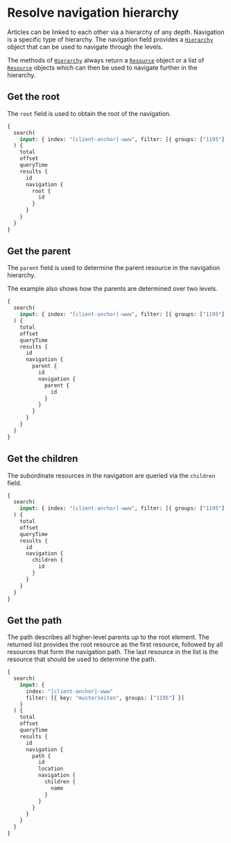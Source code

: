 # Resolve navigation hierarchy

Articles can be linked to each other via a hierarchy of any depth. Navigation is a specific type of hierarchy. The navigation field provides a [`Hierarchy`](../reference.md#hierarchy) object that can be used to navigate through the levels.

The methods of [`Hierarchy`](../reference.md#hierarchy) always return a [`Resource`](../reference.md#resource) object or a list of [`Resource`](../reference.md#resource) objects which can then be used to navigate further in the hierarchy.

## Get the root

The `root` field is used to obtain the root of the navigation.

```graphql
{
  search(
    input: { index: "[client-anchor]-www", filter: [{ groups: ["1195"] }] }
  ) {
    total
    offset
    queryTime
    results {
      id
      navigation {
        root {
          id
        }
      }
    }
  }
}
```

## Get the parent

The `parent` field is used to determine the parent resource in the navigation hierarchy.

The example also shows how the parents are determined over two levels.

```graphql
{
  search(
    input: { index: "[client-anchor]-www", filter: [{ groups: ["1195"] }] }
  ) {
    total
    offset
    queryTime
    results {
      id
      navigation {
        parent {
          id
          navigation {
            parent {
              id
            }
          }
        }
      }
    }
  }
}
```

## Get the children

The subordinate resources in the navigation are queried via the `children` field.

```graphql
{
  search(
    input: { index: "[client-anchor]-www", filter: [{ groups: ["1195"] }] }
  ) {
    total
    offset
    queryTime
    results {
      id
      navigation {
        children {
          id
        }
      }
    }
  }
}
```

## Get the path

The path describes all higher-level parents up to the root element. The returned list provides the root resource as the first resource, followed by all resources that form the navigation path. The last resource in the list is the resource that should be used to determine the path.

```graphql
{
  search(
    input: {
      index: "[client-anchor]-www"
      filter: [{ key: "musterseiten", groups: ["1195"] }]
    }
  ) {
    total
    offset
    queryTime
    results {
      id
      navigation {
        path {
          id
          location
          navigation {
            children {
              name
            }
          }
        }
      }
    }
  }
}
```
